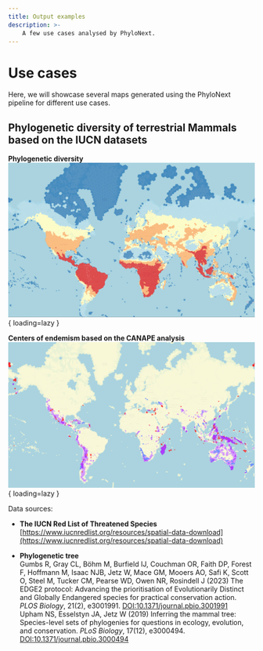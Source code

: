 ```yaml
---
title: Output examples
description: >-
    A few use cases analysed by PhyloNext.
---
```


# Use cases

Here, we will showcase several maps generated using the PhyloNext pipeline for different use cases.  

## Phylogenetic diversity of terrestrial Mammals based on the IUCN datasets

**Phylogenetic diversity**  
![Global_PD](/assets/IUCN_PD.webp){ loading=lazy }  

**Centers of endemism based on the CANAPE analysis**  
![Global_CANAPE](/assets/IUCN_CANAPE.webp){ loading=lazy }  

Data sources:

- **The IUCN Red List of Threatened Species**  
[https://www.iucnredlist.org/resources/spatial-data-download](https://www.iucnredlist.org/resources/spatial-data-download)

- **Phylogenetic tree**  
Gumbs R, Gray CL, Böhm M, Burfield IJ, Couchman OR, Faith DP, Forest F, Hoffmann M, Isaac NJB, Jetz W, Mace GM, Mooers AO, Safi K, Scott O, Steel M, Tucker CM, Pearse WD, Owen NR, Rosindell J (2023) The EDGE2 protocol: Advancing the prioritisation of Evolutionarily Distinct and Globally Endangered species for practical conservation action. *PLOS Biology*, 21(2), e3001991. [DOI:10.1371/journal.pbio.3001991](https://journals.plos.org/plosbiology/article?id=10.1371/journal.pbio.3001991)  
Upham NS, Esselstyn JA, Jetz W (2019) Inferring the mammal tree: Species-level sets of phylogenies for questions in ecology, evolution, and conservation. *PLoS Biology*, 17(12), e3000494. [DOI:10.1371/journal.pbio.3000494](https://journals.plos.org/plosbiology/article?id=10.1371/journal.pbio.3000494)  


